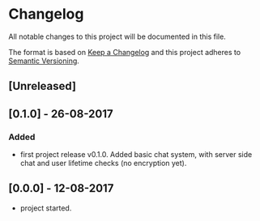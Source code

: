 # Changelog
All notable changes to this project will be documented in this file.

The format is based on [Keep a Changelog](http://keepachangelog.com/en/1.0.0/)
and this project adheres to [Semantic Versioning](http://semver.org/spec/v2.0.0.html).

## [Unreleased]

## [0.1.0] - 26-08-2017
### Added
- first project release v0.1.0. Added basic chat system, with server side chat and user lifetime checks (no encryption yet).

## [0.0.0] - 12-08-2017
- project started.

